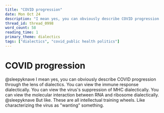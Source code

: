 ```yaml
---
title: "COVID progression"
date: Mon Oct 24
description: "I mean yes, you can obviously describe COVID progression through the lens of dialectics. You can view the immune response dialectically."
thread_id: thread_0998
word_count: 58
reading_time: 1
primary_theme: dialectics
tags: ["dialectics", "covid_public health politics"]
---
```


# COVID progression

@sleepyknave I mean yes, you can obviously describe COVID progression through the lens of dialectics. You can view the immune response dialectically. You can view the virus's suppression of MHC dialectically. You can view the molecular interaction between RNA and ribosome dialectically. @sleepyknave But like. These are all intellectual training wheels. Like characterizing the virus as "wanting" something.